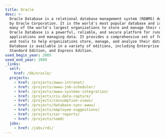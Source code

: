 ```yaml
---
title: Oracle
desc: >-
  Oracle Database is a relational database management system (RDBMS) developed
  by Oracle Corporation. It is the world's most popular database and is used by
  many of the world's largest organizations to store and manage their data.
  Oracle Database is a powerful, reliable, and secure platform for running
  applications and managing data. It provides a comprehensive set of features
  and tools to help organizations store, manage, and analyze their data. Oracle
  Database is available in a variety of editions, including Enterprise Edition,
  Standard Edition, and Express Edition.
used_begin_year: 2005
used_end_year: 2009
_links:
  self:
    href: /db/oracle/
  projects:
    - href: /projects/awwu-intranet/
    - href: /projects/awwu-job-scheduler/
    - href: /projects/awwu-systems-integration/
    - href: /projects/cis-data-capture/
    - href: /projects/consumption-views/
    - href: /projects/database-sync-awwu/
    - href: /projects/employee-suggestions/
    - href: /projects/sar-reports/
    - href: /projects/somd/
  jobs:
    - href: /jobs/rdi/
---
```

